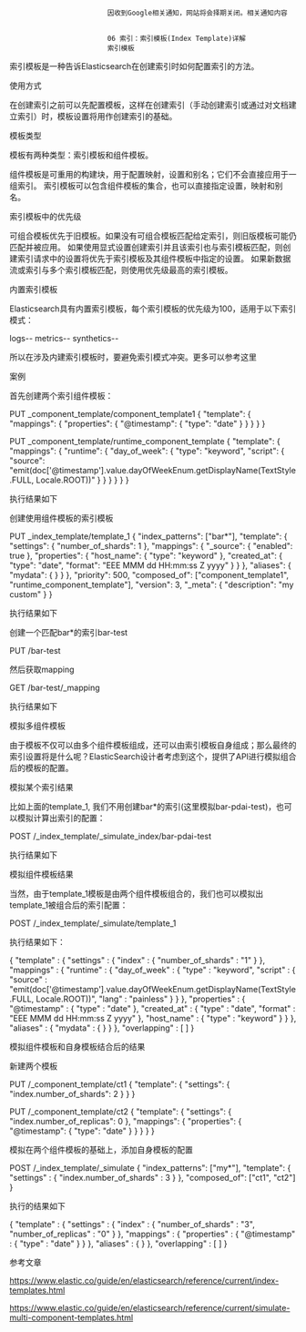 
                            
                            因收到Google相关通知，网站将会择期关闭。相关通知内容
                            
                            
                            06 索引：索引模板(Index Template)详解
                            索引模板


索引模板是一种告诉Elasticsearch在创建索引时如何配置索引的方法。



使用方式


在创建索引之前可以先配置模板，这样在创建索引（手动创建索引或通过对文档建立索引）时，模板设置将用作创建索引的基础。

模板类型

模板有两种类型：索引模板和组件模板。


组件模板是可重用的构建块，用于配置映射，设置和别名；它们不会直接应用于一组索引。
索引模板可以包含组件模板的集合，也可以直接指定设置，映射和别名。


索引模板中的优先级


可组合模板优先于旧模板。如果没有可组合模板匹配给定索引，则旧版模板可能仍匹配并被应用。
如果使用显式设置创建索引并且该索引也与索引模板匹配，则创建索引请求中的设置将优先于索引模板及其组件模板中指定的设置。
如果新数据流或索引与多个索引模板匹配，则使用优先级最高的索引模板。


内置索引模板

Elasticsearch具有内置索引模板，每个索引模板的优先级为100，适用于以下索引模式：


logs-*-*
metrics-*-*
synthetics-*-*


所以在涉及内建索引模板时，要避免索引模式冲突。更多可以参考这里

案例


首先创建两个索引组件模板：


PUT _component_template/component_template1
{
  "template": {
    "mappings": {
      "properties": {
        "@timestamp": {
          "type": "date"
        }
      }
    }
  }
}

PUT _component_template/runtime_component_template
{
  "template": {
    "mappings": {
      "runtime": { 
        "day_of_week": {
          "type": "keyword",
          "script": {
            "source": "emit(doc['@timestamp'].value.dayOfWeekEnum.getDisplayName(TextStyle.FULL, Locale.ROOT))"
          }
        }
      }
    }
  }
}


执行结果如下




创建使用组件模板的索引模板


PUT _index_template/template_1
{
  "index_patterns": ["bar*"],
  "template": {
    "settings": {
      "number_of_shards": 1
    },
    "mappings": {
      "_source": {
        "enabled": true
      },
      "properties": {
        "host_name": {
          "type": "keyword"
        },
        "created_at": {
          "type": "date",
          "format": "EEE MMM dd HH:mm:ss Z yyyy"
        }
      }
    },
    "aliases": {
      "mydata": { }
    }
  },
  "priority": 500,
  "composed_of": ["component_template1", "runtime_component_template"], 
  "version": 3,
  "_meta": {
    "description": "my custom"
  }
}


执行结果如下




创建一个匹配bar*的索引bar-test


PUT /bar-test


然后获取mapping

GET /bar-test/_mapping


执行结果如下



模拟多组件模板


由于模板不仅可以由多个组件模板组成，还可以由索引模板自身组成；那么最终的索引设置将是什么呢？ElasticSearch设计者考虑到这个，提供了API进行模拟组合后的模板的配置。


模拟某个索引结果

比如上面的template_1, 我们不用创建bar*的索引(这里模拟bar-pdai-test)，也可以模拟计算出索引的配置：

POST /_index_template/_simulate_index/bar-pdai-test


执行结果如下



模拟组件模板结果

当然，由于template_1模板是由两个组件模板组合的，我们也可以模拟出template_1被组合后的索引配置：

POST /_index_template/_simulate/template_1


执行结果如下：

{
  "template" : {
    "settings" : {
      "index" : {
        "number_of_shards" : "1"
      }
    },
    "mappings" : {
      "runtime" : {
        "day_of_week" : {
          "type" : "keyword",
          "script" : {
            "source" : "emit(doc['@timestamp'].value.dayOfWeekEnum.getDisplayName(TextStyle.FULL, Locale.ROOT))",
            "lang" : "painless"
          }
        }
      },
      "properties" : {
        "@timestamp" : {
          "type" : "date"
        },
        "created_at" : {
          "type" : "date",
          "format" : "EEE MMM dd HH:mm:ss Z yyyy"
        },
        "host_name" : {
          "type" : "keyword"
        }
      }
    },
    "aliases" : {
      "mydata" : { }
    }
  },
  "overlapping" : [ ]
}


模拟组件模板和自身模板结合后的结果


新建两个模板


PUT /_component_template/ct1
{
  "template": {
    "settings": {
      "index.number_of_shards": 2
    }
  }
}

PUT /_component_template/ct2
{
  "template": {
    "settings": {
      "index.number_of_replicas": 0
    },
    "mappings": {
      "properties": {
        "@timestamp": {
          "type": "date"
        }
      }
    }
  }
}


模拟在两个组件模板的基础上，添加自身模板的配置

POST /_index_template/_simulate
{
  "index_patterns": ["my*"],
  "template": {
    "settings" : {
        "index.number_of_shards" : 3
    }
  },
  "composed_of": ["ct1", "ct2"]
}


执行的结果如下

{
  "template" : {
    "settings" : {
      "index" : {
        "number_of_shards" : "3",
        "number_of_replicas" : "0"
      }
    },
    "mappings" : {
      "properties" : {
        "@timestamp" : {
          "type" : "date"
        }
      }
    },
    "aliases" : { }
  },
  "overlapping" : [ ]
}




参考文章

https://www.elastic.co/guide/en/elasticsearch/reference/current/index-templates.html

https://www.elastic.co/guide/en/elasticsearch/reference/current/simulate-multi-component-templates.html

                        
                        
                            